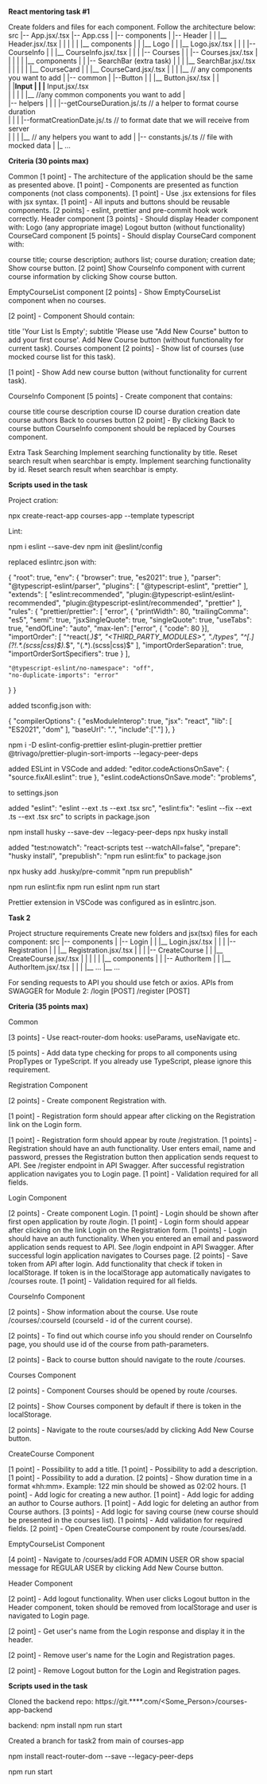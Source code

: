 **React mentoring task #1**

Create folders and files for each component. Follow the architecture below:
src
  |-- App.jsx/.tsx
  |-- App.css
  |
  |-- components
  |   |-- Header
  |   |    |__ Header.jsx/.tsx
  |   |    |
  |   |    |__ components
  |   |        |__ Logo
  |   |            |__ Logo.jsx/.tsx
  |   |
  |   |-- CourseInfo
  |   |   |__ CourseInfo.jsx/.tsx
  |   |
  |   |-- Courses
  |   |   |-- Courses.jsx/.tsx
  |   |   |
  |   |   |__ components
  |   |      |-- SearchBar (extra task)
  |   |      |  |__ SearchBar.jsx/.tsx
  |   |      |
  |   |      |__ CourseCard
  |   |         |__ CourseCard.jsx/.tsx
  |   |
  |   |__ // any components you want to add 
  |
  |-- common
  |   |--Button
  |   |  |__ Button.jsx/.tsx
  |   |  
  |   |__Input
  |   |   |__ Input.jsx/.tsx   
  |   |   |
  |   |__ //any common components you want to add
  |          
  |-- helpers
  |    |
  |    |--getCourseDuration.js/.ts // a helper to format course duration   
  |    |
  |    |--formatCreationDate.js/.ts // to format date that we will receive from server  
  |    |
  |    |__ // any helpers you want to add
  |
  |-- constants.js/.ts // file with mocked data
  |
  |_ ...

**Criteria (30 points max)**

Common
[1 point] - The architecture of the application should be the same as presented above.
[1 point] - Components are presented as function components (not class components).
[1 point] - Use .jsx extensions for files with jsx syntax.
[1 point] - All inputs and buttons should be reusable components.
[2 points] - eslint, prettier and pre-commit hook work correctly.
Header component
[3 points] - Should display Header component with:
Logo (any appropriate image)
Logout button (without functionality)
CourseCard component
[5 points] - Should display CourseCard component with:

course title;
course description;
authors list;
course duration;
creation date;
Show course button.
[2 point] Show CourseInfo component with current course information by clicking Show course button.

EmptyCourseList component
[2 points] - Show EmptyCourseList component when no courses.

[2 point] - Component Should contain:

title 'Your List Is Empty';
subtitle 'Please use "Add New Course" button to add your first course'.
Add New Course button (without functionality for current task).
Courses component
[2 points] - Show list of courses (use mocked course list for this task).

[1 point] - Show Add new course button (without functionality for current task).

CourseInfo Component
[5 points] - Create component that contains:

course title
course description
course ID
course duration
creation date
course authors
Back to courses button
[2 point] - By clicking Back to course button CourseInfo component should be replaced by Courses component.

Extra Task
Searching
Implement searching functionality by title. Reset search result when searchbar is empty.
Implement searching functionality by id. Reset search result when searchbar is empty.

**Scripts used in the task**

Project cration:

npx create-react-app courses-app --template typescript

Lint:

npm i eslint --save-dev
npm init @eslint/config

replaced eslintrc.json with:

{
  "root": true,
  "env": {
    "browser": true,
    "es2021": true
  },
  "parser": "@typescript-eslint/parser",
  "plugins": [
    "@typescript-eslint",
    "prettier"
  ],
  "extends": [
    "eslint:recommended",
    "plugin:@typescript-eslint/eslint-recommended",
    "plugin:@typescript-eslint/recommended",
    "prettier"
  ],
  "rules": {
    "prettier/prettier": [
      "error", {
        "printWidth": 80,
        "trailingComma": "es5",
        "semi": true,
        "jsxSingleQuote": true,
        "singleQuote": true,
        "useTabs": true,
        "endOfLine": "auto",
        "max-len": ["error", { "code": 80 }],
        "importOrder": [
          "^react(.*)$",
          "<THIRD_PARTY_MODULES>",
          "./types",
          "^[.](?!.*.(scss|css)$).*$",
          "(.*).(scss|css)$"
        ],
        "importOrderSeparation": true,
        "importOrderSortSpecifiers": true
      }
    ],

    "@typescript-eslint/no-namespace": "off",
    "no-duplicate-imports": "error"
  }
}

added tsconfig.json with:

{
  "compilerOptions": {
    "esModuleInterop": true,
    "jsx": "react",
    "lib": [
      "ES2021",
      "dom"
    ],
    "baseUrl": ".",
    "include":["."]
  },
}

npm i -D eslint-config-prettier eslint-plugin-prettier prettier @trivago/prettier-plugin-sort-imports --legacy-peer-deps

added ESLint in VSCode and added:
"editor.codeActionsOnSave": {
        "source.fixAll.eslint": true
    },
    "eslint.codeActionsOnSave.mode": "problems",

to settings.json

added
"eslint": "eslint --ext .ts --ext .tsx src",
"eslint:fix": "eslint --fix --ext .ts --ext .tsx src"
to scripts in package.json

npm install husky --save-dev --legacy-peer-deps
npx husky install

added 
"test:nowatch": "react-scripts test --watchAll=false",
"prepare": "husky install",
"prepublish": "npm run eslint:fix"
to package.json

npx husky add .husky/pre-commit "npm run prepublish"

npm run eslint:fix
npm run eslint
npm run start

Prettier extension in VSCode was configured as in eslintrc.json.

**Task 2**

Project structure requirements
Create new folders and jsx(tsx) files for each component:
src
|-- components
|   |-- Login
|   |    |__ Login.jsx/.tsx
|   |
|   |-- Registration
|   |   |__ Registration.jsx/.tsx
|   |
|   |-- CreateCourse
|   |   |__ CreateCourse.jsx/.tsx
|   |   |
|   |   |__ components
|   |      |-- AuthorItem
|   |         |__ AuthorItem.jsx/.tsx
|   |
|   |__ ...
|__ ...

For sending requests to API you should use fetch or axios.
APIs from SWAGGER for Module 2:
/login [POST]
/register [POST]

**Criteria (35 points max)**

Common

[3 points] - Use react-router-dom hooks: useParams, useNavigate etc.

[5 points] - Add data type checking for props to all components using PropTypes or TypeScript.
If you already use TypeScript, please ignore this requirement.

Registration Component

[2 points] - Create component Registration with.

[1 point] - Registration form should appear after clicking on the Registration link on the Login form.

[1 point] - Registration form should appear by route /registration.
[1 points] - Registration should have an auth functionality.
User enters email, name and password, presses the Registration button then application sends request to API.
See /register endpoint in API Swagger.
After successful registration application navigates you to Login page.
[1 point] - Validation required for all fields.

Login Component

[2 points] - Create component Login.
[1 point] - Login should be shown after first open application by route /login.
[1 point] - Login form should appear after clicking on the link Login on the Registration form.
[1 points] - Login should have an auth functionality.
When you entered an email and password application sends request to API.
See /login endpoint in API Swagger.
After successful login application navigates to Courses page.
[2 points] - Save token from API after login.
Add functionality that check if token in localStorage. If token is in the localStorage app automatically navigates to /courses route.
[1 point] - Validation required for all fields.

CourseInfo Component

[2 points] - Show information about the course. Use route /courses/:courseId (courseId - id of the current course).

[2 points] - To find out which course info you should render on CourseInfo page,
you should use id of the course from path-parameters.

[2 points] - Back to course button should navigate to the route /courses.

Courses Component

[2 points] - Component Courses should be opened by route /courses.

[2 points] - Show Courses component by default if there is token in the localStorage.

[2 points] - Navigate to the route courses/add by clicking Add New Course button.

CreateCourse Component

[1 point] - Possibility to add a title.
[1 point] - Possibility to add a description.
[1 point] - Possibility to add a duration.
[2 points] - Show duration time in a format «hh:mm».
Example: 122 min should be showed as 02:02 hours.
[1 point] - Add logic for creating a new author.
[1 point] - Add logic for adding an author to Course authors.
[1 point] - Add logic for deleting an author from Course authors.
[3 points] - Add logic for saving course (new course should be presented in the courses list).
[1 points] - Add validation for required fields.
[2 point] - Open CreateCourse component by route /courses/add.

EmptyCourseList Component

[4 point] - Navigate to /courses/add FOR ADMIN USER OR show spacial message for REGULAR USER by clicking Add New Course button.

Header Component

[2 point] - Add logout functionality.
When user clicks Logout button in the Header component, token should be removed from localStorage and user is navigated to Login page.

[2 point] - Get user's name from the Login response and display it in the header.

[2 point] - Remove user's name for the Login and Registration pages.

[2 point] - Remove Logout button for the Login and Registration pages.

**Scripts used in the task**

Cloned the backend repo:
https://git.****.com/<Some_Person>/courses-app-backend

backend:
npm install
npm run start

Created a branch for task2 from main of courses-app

npm install react-router-dom --save --legacy-peer-deps

npm run start